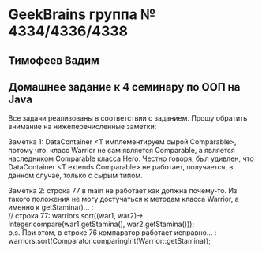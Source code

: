 # GeekBrains группа № 4334/4336/4338 
## Тимофеев Вадим

## Домашнее задание к 4 семинару по ООП на Java

Все задачи реализованы в соответствии с заданием. Прошу обратить внимание на нижеперечисленные заметки:  

Заметка 1: DataContainer <T имплементируем сырой Comparable>, потому что, класс Warrior не сам является Comparable, а 
является наследником Comparable класса Hero. Честно говоря, был удивлен, что DataContainer <T extends Comparable<T>> 
не работает, получается, в данном случае, только с сырым типом.  

Заметка 2: строка 77 в main не работает как должна почему-то. Из такого положения не могу достучаться к методам 
класса Warrior, а именно к getStamina()...  :  
// строка 77: warriors.sort((war1, war2)-> Integer.compare(war1.getStamina(), war2.getStamina()));  
p.s. При этом, в строке 76 компаратор работает исправно... :  
warriors.sort(Comparator.comparingInt(Warrior::getStamina));  




